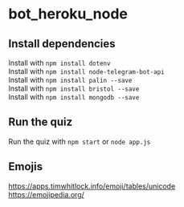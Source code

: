 # bot_heroku_node

## Install dependencies
Install with `npm install dotenv` <br>
Install with `npm install node-telegram-bot-api` <br>
Install with `npm install palin --save` <br>
Install with `npm install bristol --save` <br>
Install with `npm install mongodb --save` <br>

## Run the quiz
Run the quiz with `npm start` or `node app.js`

## Emojis
https://apps.timwhitlock.info/emoji/tables/unicode <br>
https://emojipedia.org/